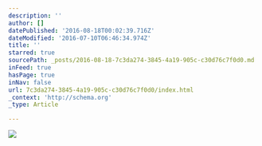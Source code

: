 ```yaml
---
description: ''
author: []
datePublished: '2016-08-18T00:02:39.716Z'
dateModified: '2016-07-10T06:46:34.974Z'
title: ''
starred: true
sourcePath: _posts/2016-08-18-7c3da274-3845-4a19-905c-c30d76c7f0d0.md
inFeed: true
hasPage: true
inNav: false
url: 7c3da274-3845-4a19-905c-c30d76c7f0d0/index.html
_context: 'http://schema.org'
_type: Article

---
```

![](https://the-grid-user-content.s3-us-west-2.amazonaws.com/37bd41e5-b1ba-470c-acbf-043a1ba74687.jpg)